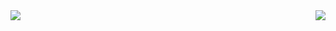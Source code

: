 <!-- ### Ça poulpe ou quoi ? 🦑-->

<img align="left" src="https://github-readme-stats.vercel.app/api?username=P0ulpy&show_icons=true&count_private=false&theme=dracula" />
<img align="right" src="https://github-readme-stats.vercel.app/api/top-langs/?username=P0ulpy&theme=dracula&hide=JavaScript" />


<!--
**P0ulpy/P0ulpy** is a ✨ _special_ ✨ repository because its `README.md` (this file) appears on your GitHub profile.

Here are some ideas to get you started:

- 🔭 I’m currently working on ...
- 🌱 I’m currently learning ...
- 👯 I’m looking to collaborate on ...
- 🤔 I’m looking for help with ...
- 💬 Ask me about ...
- 📫 How to reach me: ...
- 😄 Pronouns: ...
- ⚡ Fun fact: ...
-->
